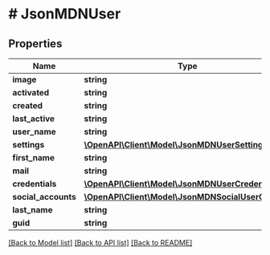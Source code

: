 # # JsonMDNUser

## Properties

Name | Type | Description | Notes
------------ | ------------- | ------------- | -------------
**image** | **string** |  | [optional]
**activated** | **string** |  | [optional]
**created** | **string** |  | [optional]
**last_active** | **string** |  | [optional]
**user_name** | **string** |  | [optional]
**settings** | [**\OpenAPI\Client\Model\JsonMDNUserSetting[]**](JsonMDNUserSetting.md) |  | [optional]
**first_name** | **string** |  | [optional]
**mail** | **string** |  | [optional]
**credentials** | [**\OpenAPI\Client\Model\JsonMDNUserCredentials**](JsonMDNUserCredentials.md) |  | [optional]
**social_accounts** | [**\OpenAPI\Client\Model\JsonMDNSocialUserObject[]**](JsonMDNSocialUserObject.md) |  | [optional]
**last_name** | **string** |  | [optional]
**guid** | **string** |  | [optional]

[[Back to Model list]](../../README.md#models) [[Back to API list]](../../README.md#endpoints) [[Back to README]](../../README.md)
